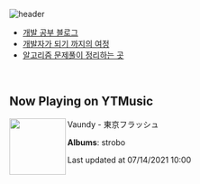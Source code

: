 ![header](https://capsule-render.vercel.app/api?type=waving&color=timeGradient&height=200&section=header&text=Mooneeᕕ(ᐛ)ᕗ&fontSize=40&animation=fadeIn)
- [개발 공부 블로그](https://mooneedev.netlify.app/)
- [개발자가 되기 까지의 여정](https://www.notion.so/mooneedev/4a78cf4af0a74c26a5880871ada05ddb)
- [알고리즘 문제풀이 정리하는 곳](https://www.notion.so/mooneedev/Algorithms-f47ea3f7bcd7444d834bcf6ce8c1cf78)

<br/>


## Now Playing on YTMusic

[<img align="left" width="100" src="https://lh3.googleusercontent.com/ZeE1g4xevNUYH6zCrKkFfxIWUNgMPeM98AGUdMjKFReG0qKobV93d1zxTUdfGDsDFNhN1JaDQa9Wczc">](https://music.youtube.com/watch?v=qNxyTO9SqlM)

Vaundy - 東京フラッシュ

**Albums**: strobo

Last updated at 07/14/2021 10:00
